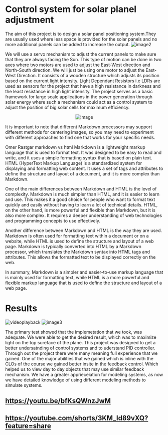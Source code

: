 # Control system for solar planel adjustment
The aim of this project is to design a solar panel positioning system.They are usually used where less space is
provided for the solar panels and no more additional panels can be added to increase the output.
![image2](https://user-images.githubusercontent.com/62338143/211170128-8c5e2df5-32fa-48fd-96c2-2bce01f51ff0.png)


We will use a servo mechanism to adjust the current panels to make sure that they are always facing the Sun.
This type of motion can be done in two axes where two motors are used to adjust the East-West direction and
North-South direction. We will just be using one motor to adjust the East-West Direction.
It consists of a wooden structure which adjusts its position based on the current light intensity. Light Dependant
Resistors i.e LDRs are used as sensors for the project that have a high resistance in darkness and the least
resistance in high light intensity.
The project serves as a basic framework for large scale applications in the power generation through solar
energy where such a mechanism could act as a control system to adjust the position of big solar cells for
maximum efficiency.

<p align="center">
      <img src="https://user-images.githubusercontent.com/62338143/211170038-3885d895-3f52-4365-a719-372bfcf668ac.png" alt="image">
</p>


It is important to note that different Markdown processors may support different methods for centering images, so you may need to experiment with different approaches to find one that works for your specific needs.




Omer Rastgar
markdown vs html
Markdown is a lightweight markup language that is used to format text. It was designed to be easy to read and write, and it uses a simple formatting syntax that is based on plain text. HTML (HyperText Markup Language) is a standardized system for displaying and formatting web content. It uses a set of tags and attributes to define the structure and layout of a document, and it is more complex than Markdown.

One of the main differences between Markdown and HTML is the level of complexity. Markdown is much simpler than HTML, and it is easier to learn and use. This makes it a good choice for people who want to format text quickly and easily without having to learn a lot of technical details. HTML, on the other hand, is more powerful and flexible than Markdown, but it is also more complex. It requires a deeper understanding of web technologies and programming concepts to use effectively.

Another difference between Markdown and HTML is the way they are used. Markdown is often used for formatting text within a document or on a website, while HTML is used to define the structure and layout of a web page. Markdown is typically converted into HTML by a Markdown processor, which translates the Markdown syntax into HTML tags and attributes. This allows the formatted text to be displayed correctly on the web.

In summary, Markdown is a simpler and easier-to-use markup language that is mainly used for formatting text, while HTML is a more powerful and flexible markup language that is used to define the structure and layout of a web page.





# Results 

![videoplayback](https://user-images.githubusercontent.com/62338143/211167285-0e6f9a5d-2a4b-49bb-b709-d4815f1c3d41.gif)
![image3](https://user-images.githubusercontent.com/62338143/211170213-5de3be3e-73aa-4249-91b1-9e602345e755.png)


The primary test showed that the implemetation that we took, was adequate. We were able to get the desired
result, which was to maximize light on the top sureface of the plane. This project was designed to get a better
undersatnding of control systems and to uderstand PID controller. Through out the project there were many
meaning full experience that we gained. One of the major abilities that we gained which is inline with the CLOs
of the course we gained better insite in the feedback control. Which helped us to view day to day objects that
may use similar feedback mechanism. We have a greater apprieceiation for modeling systems, as now we have
detailed knowledge of using different modeling methods to simulate systems.

## https://youtu.be/bfKsQWnzJwM 
## https://youtube.com/shorts/3KM_Id89vXQ?feature=share
